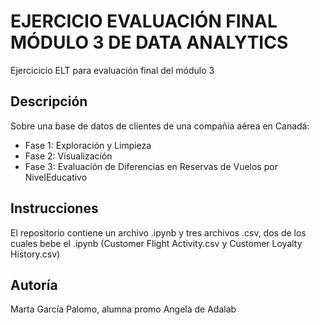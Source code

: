 # EJERCICIO EVALUACIÓN FINAL MÓDULO 3 DE DATA ANALYTICS 

Ejercicicio ELT para evaluación final del módulo 3

## Descripción

Sobre una base de datos de clientes de una compañía aérea en Canadá:

* Fase 1: Exploración y Limpieza
* Fase 2: Visualización
* Fase 3: Evaluación de Diferencias en Reservas de Vuelos por NivelEducativo

## Instrucciones

El repositorio contiene un archivo .ipynb y tres archivos .csv, dos de los cuales bebe el .ipynb (Customer Flight Activity.csv y Customer Loyalty History.csv)

## Autoría
Marta García Palomo, alumna promo Angela de Adalab 